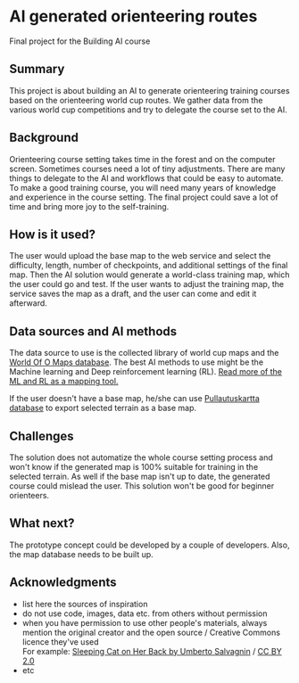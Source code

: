<!-- This is the markdown template for the final project of the Building AI course, 
created by Reaktor Innovations and University of Helsinki. 
Copy the template, paste it to your GitHub README and edit! -->

# AI generated orienteering routes

Final project for the Building AI course

## Summary

This project is about building an AI to generate orienteering training courses based on the orienteering world cup routes. We gather data from the various world cup competitions and try to delegate the course set to the AI.


## Background

Orienteering course setting takes time in the forest and on the computer screen. Sometimes courses need a lot of tiny adjustments. There are many things to delegate to the AI and workflows that could be easy to automate. To make a good training course, you will need many years of knowledge and experience in the course setting. The final project could save a lot of time and bring more joy to the self-training.


## How is it used?

The user would upload the base map to the web service and select the difficulty, length, number of checkpoints, and additional settings of the final map. Then the AI solution would generate a world-class training map, which the user could go and test. If the user wants to adjust the training map, the service saves the map as a draft, and the user can come and edit it afterward.


## Data sources and AI methods
The data source to use is the collected library of world cup maps and the [World Of O Maps database](http://omaps.worldofo.com/index.php?). The best AI methods to use might be the Machine learning and Deep reinforcement learning (RL). [Read more of the ML and RL as a mapping tool.](https://medium.com/devseed/exploring-new-ai-methods-for-road-mapping-7edbe6b73c19)

If the user doesn't have a base map, he/she can use [Pullautuskartta database](https://pullautuskartta.fi/) to export selected terrain as a base map.


## Challenges

The solution does not automatize the whole course setting process and won't know if the generated map is 100% suitable for training in the selected terrain. As well if the base map isn't up to date, the generated course could mislead the user.  This solution won't be good for beginner orienteers.


## What next?

The prototype concept could be developed by a couple of developers. Also, the map database needs to be built up. 


## Acknowledgments

* list here the sources of inspiration 
* do not use code, images, data etc. from others without permission
* when you have permission to use other people's materials, always mention the original creator and the open source / Creative Commons licence they've used
  <br>For example: [Sleeping Cat on Her Back by Umberto Salvagnin](https://commons.wikimedia.org/wiki/File:Sleeping_cat_on_her_back.jpg#filelinks) / [CC BY 2.0](https://creativecommons.org/licenses/by/2.0)
* etc
